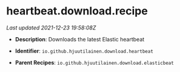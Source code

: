 # heartbeat.download.recipe

_Last updated 2021-12-23 19:58:08Z_

- **Description**: Downloads the latest Elastic heartbeat

- **Identifier**: `io.github.hjuutilainen.download.heartbeat`

- **Parent Recipes**: `io.github.hjuutilainen.download.elasticbeat`